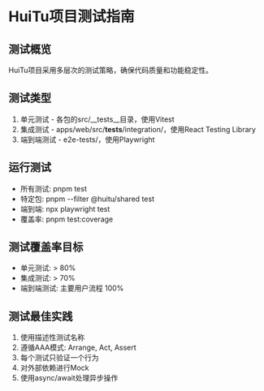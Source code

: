 # HuiTu项目测试指南

## 测试概览
HuiTu项目采用多层次的测试策略，确保代码质量和功能稳定性。

## 测试类型
1. 单元测试 - 各包的src/__tests__目录，使用Vitest
2. 集成测试 - apps/web/src/__tests__/integration/，使用React Testing Library
3. 端到端测试 - e2e-tests/，使用Playwright

## 运行测试
- 所有测试: pnpm test
- 特定包: pnpm --filter @huitu/shared test
- 端到端: npx playwright test
- 覆盖率: pnpm test:coverage

## 测试覆盖率目标
- 单元测试: > 80%
- 集成测试: > 70%
- 端到端测试: 主要用户流程 100%

## 测试最佳实践
1. 使用描述性测试名称
2. 遵循AAA模式: Arrange, Act, Assert
3. 每个测试只验证一个行为
4. 对外部依赖进行Mock
5. 使用async/await处理异步操作
